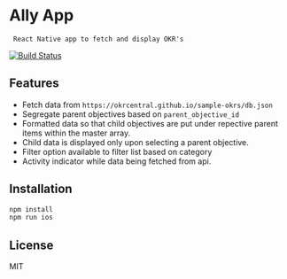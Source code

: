 # Ally App
` React Native app to fetch and display OKR's`

[![Build Status](https://travis-ci.org/joemccann/dillinger.svg?branch=master)](https://github.com/ronyv/AllyApp)

## Features

- Fetch data from `https://okrcentral.github.io/sample-okrs/db.json`
- Segregate parent objectives based on `parent_objective_id` 
- Formatted data so that child objectives are put under repective parent items within the master array.
- Child data is displayed only upon selecting a parent objective.
- Filter option available to filter list based on category
- Activity indicator while data being fetched from api.

## Installation

```sh
npm install
npm run ios
```

## License

MIT


